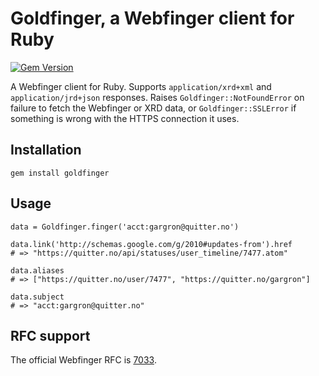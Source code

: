 Goldfinger, a Webfinger client for Ruby
=======================================

[![Gem Version](http://img.shields.io/gem/v/goldfinger.svg)][gem]

[gem]: https://rubygems.org/gems/goldfinger

A Webfinger client for Ruby. Supports `application/xrd+xml` and `application/jrd+json` responses. Raises `Goldfinger::NotFoundError` on failure to fetch the Webfinger or XRD data, or `Goldfinger::SSLError` if something is wrong with the HTTPS connection it uses.

## Installation

    gem install goldfinger

## Usage

    data = Goldfinger.finger('acct:gargron@quitter.no')

    data.link('http://schemas.google.com/g/2010#updates-from').href
    # => "https://quitter.no/api/statuses/user_timeline/7477.atom"

    data.aliases
    # => ["https://quitter.no/user/7477", "https://quitter.no/gargron"]

    data.subject
    # => "acct:gargron@quitter.no"

## RFC support

The official Webfinger RFC is [7033](https://tools.ietf.org/html/rfc7033).

